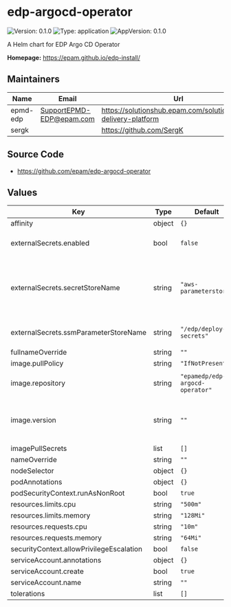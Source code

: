 # edp-argocd-operator

![Version: 0.1.0](https://img.shields.io/badge/Version-0.1.0-informational?style=flat-square) ![Type: application](https://img.shields.io/badge/Type-application-informational?style=flat-square) ![AppVersion: 0.1.0](https://img.shields.io/badge/AppVersion-0.1.0-informational?style=flat-square)

A Helm chart for EDP Argo CD Operator

**Homepage:** <https://epam.github.io/edp-install/>

## Maintainers

| Name | Email | Url |
| ---- | ------ | --- |
| epmd-edp | <SupportEPMD-EDP@epam.com> | <https://solutionshub.epam.com/solution/epam-delivery-platform> |
| sergk |  | <https://github.com/SergK> |

## Source Code

* <https://github.com/epam/edp-argocd-operator>

## Values

| Key | Type | Default | Description |
|-----|------|---------|-------------|
| affinity | object | `{}` |  |
| externalSecrets.enabled | bool | `false` | Enable External Secret Operator usage |
| externalSecrets.secretStoreName | string | `"aws-parameterstore"` | edp-install chart by default provision SecretStore with name `aws-parameterstore` |
| externalSecrets.ssmParameterStoreName | string | `"/edp/deploy-secrets"` | Value name in AWS ParameterStore |
| fullnameOverride | string | `""` |  |
| image.pullPolicy | string | `"IfNotPresent"` |  |
| image.repository | string | `"epamedp/edp-argocd-operator"` | Docker repository name |
| image.version | string | `""` | Overrides the image tag whose default is the chart appVersion. |
| imagePullSecrets | list | `[]` |  |
| nameOverride | string | `""` |  |
| nodeSelector | object | `{}` |  |
| podAnnotations | object | `{}` |  |
| podSecurityContext.runAsNonRoot | bool | `true` |  |
| resources.limits.cpu | string | `"500m"` |  |
| resources.limits.memory | string | `"128Mi"` |  |
| resources.requests.cpu | string | `"10m"` |  |
| resources.requests.memory | string | `"64Mi"` |  |
| securityContext.allowPrivilegeEscalation | bool | `false` |  |
| serviceAccount.annotations | object | `{}` |  |
| serviceAccount.create | bool | `true` |  |
| serviceAccount.name | string | `""` |  |
| tolerations | list | `[]` |  |

